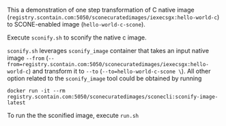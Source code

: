 This a demonstration of one step transformation of C native image (`registry.scontain.com:5050/sconecuratedimages/iexecsgx:hello-world-c`) to SCONE-enabled image (`hello-world-c-scone`).

Execute `sconify.sh` to sconify the native c image.

`sconify.sh` leverages `sconify_image` container that takes an input native image `--from` (`--from=registry.scontain.com:5050/sconecuratedimages/iexecsgx:hello-world-c`) and transform it to `--to` (`--to=hello-world-c-scone \`).
All other option related to the `sconify_image` tool could be obtained by running
```
docker run -it --rm  registry.scontain.com:5050/sconecuratedimages/sconecli:sconify-image-latest
```

To run the the sconified image, execute `run.sh`

